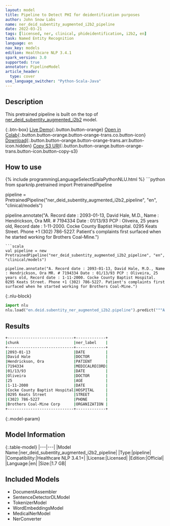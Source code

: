 ```yaml
---
layout: model
title: Pipeline to Detect PHI for deidentification purposes
author: John Snow Labs
name: ner_deid_subentity_augmented_i2b2_pipeline
date: 2022-03-21
tags: [licensed, ner, clinical, phideidentification, i2b2, en]
task: Named Entity Recognition
language: en
nav_key: models
edition: Healthcare NLP 3.4.1
spark_version: 3.0
supported: true
annotator: PipelineModel
article_header:
  type: cover
use_language_switcher: "Python-Scala-Java"
---
```


## Description

This pretrained pipeline is built on the top of [ner_deid_subentity_augmented_i2b2](https://nlp.johnsnowlabs.com/2021/11/29/ner_deid_subentity_augmented_i2b2_en.html) model.

{:.btn-box}
[Live Demo](https://demo.johnsnowlabs.com/healthcare/NER_DEMOGRAPHICS/){:.button.button-orange}
[Open in Colab](https://colab.research.google.com/github/JohnSnowLabs/spark-nlp-workshop/blob/master/tutorials/streamlit_notebooks/healthcare/NER_DEMOGRAPHICS.ipynb){:.button.button-orange.button-orange-trans.co.button-icon}
[Download](https://s3.amazonaws.com/auxdata.johnsnowlabs.com/clinical/models/ner_deid_subentity_augmented_i2b2_pipeline_en_3.4.1_3.0_1647870819436.zip){:.button.button-orange.button-orange-trans.arr.button-icon.hidden}
[Copy S3 URI](s3://auxdata.johnsnowlabs.com/clinical/models/ner_deid_subentity_augmented_i2b2_pipeline_en_3.4.1_3.0_1647870819436.zip){:.button.button-orange.button-orange-trans.button-icon.button-copy-s3}

## How to use



<div class="tabs-box" markdown="1">
{% include programmingLanguageSelectScalaPythonNLU.html %}
```python
from sparknlp.pretrained import PretrainedPipeline

pipeline = PretrainedPipeline("ner_deid_subentity_augmented_i2b2_pipeline", "en", "clinical/models")

pipeline.annotate("A. Record date : 2093-01-13, David Hale, M.D., Name : Hendrickson, Ora MR. # 7194334 Date : 01/13/93 PCP : Oliveira, 25 years old, Record date : 1-11-2000. Cocke County Baptist Hospital. 0295 Keats Street. Phone +1 (302) 786-5227. Patient's complaints first surfaced when he started working for Brothers Coal-Mine.")
```
```scala
val pipeline = new PretrainedPipeline("ner_deid_subentity_augmented_i2b2_pipeline", "en", "clinical/models")

pipeline.annotate("A. Record date : 2093-01-13, David Hale, M.D., Name : Hendrickson, Ora MR. # 7194334 Date : 01/13/93 PCP : Oliveira, 25 years old, Record date : 1-11-2000. Cocke County Baptist Hospital. 0295 Keats Street. Phone +1 (302) 786-5227. Patient's complaints first surfaced when he started working for Brothers Coal-Mine.")
```


{:.nlu-block}
```python
import nlu
nlu.load("en.deid.subentity_ner_augmented_i2b2.pipeline").predict("""A. Record date : 2093-01-13, David Hale, M.D., Name : Hendrickson, Ora MR. # 7194334 Date : 01/13/93 PCP : Oliveira, 25 years old, Record date : 1-11-2000. Cocke County Baptist Hospital. 0295 Keats Street. Phone +1 (302) 786-5227. Patient's complaints first surfaced when he started working for Brothers Coal-Mine.""")
```

</div>

## Results

```bash
+-----------------------------+-------------+
|chunk                        |ner_label    |
+-----------------------------+-------------+
|2093-01-13                   |DATE         |
|David Hale                   |DOCTOR       |
|Hendrickson, Ora             |PATIENT      |
|7194334                      |MEDICALRECORD|
|01/13/93                     |DATE         |
|Oliveira                     |DOCTOR       |
|25                           |AGE          |
|1-11-2000                    |DATE         |
|Cocke County Baptist Hospital|HOSPITAL     |
|0295 Keats Street            |STREET       |
|(302) 786-5227               |PHONE        |
|Brothers Coal-Mine Corp      |ORGANIZATION |
+-----------------------------+-------------+
```

{:.model-param}
## Model Information

{:.table-model}
|---|---|
|Model Name:|ner_deid_subentity_augmented_i2b2_pipeline|
|Type:|pipeline|
|Compatibility:|Healthcare NLP 3.4.1+|
|License:|Licensed|
|Edition:|Official|
|Language:|en|
|Size:|1.7 GB|

## Included Models

- DocumentAssembler
- SentenceDetectorDLModel
- TokenizerModel
- WordEmbeddingsModel
- MedicalNerModel
- NerConverter